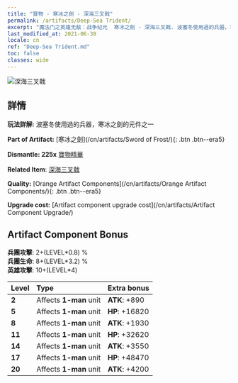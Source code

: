 ```yaml
---
title: "寶物 - 寒冰之劍 - 深海三叉戟"
permalink: /artifacts/Deep-Sea Trident/
excerpt: "魔法门之英雄无敌：战争纪元  寒冰之劍 - 深海三叉戟. 波塞冬使用過的兵器，寒冰之劍的元件之一"
last_modified_at: 2021-06-30
locale: cn
ref: "Deep-Sea Trident.md"
toc: false
classes: wide
---
```


 ![深海三叉戟](/images/t/artifact_40431.png)



## 詳情

 **玩法詳解:** 波塞冬使用過的兵器，寒冰之劍的元件之一

 **Part of Artifact:** [寒冰之劍](/cn/artifacts/Sword of Frost/){: .btn .btn--era5}

 **Dismantle: 225x** [寶物精華](/cn/Items/con_905/)

 **Related Item**: [深海三叉戟](/cn/Items/art_160/)

 **Quality:** [Orange Artifact Components](/cn/artifacts/Orange Artifact Components/){: .btn .btn--era5}

 **Upgrade cost:** [Artifact component upgrade cost](/cn/artifacts/Artifact Component Upgrade/)

## Artifact Component Bonus

  **兵團攻擊**: 2+(LEVEL\*0.8) %<br/>**兵團生命**: 8+(LEVEL\*3.2) %<br/>**英雄攻擊**: 10+(LEVEL\*4)

  |  Level  | Type |    Extra bonus  | 
  |:--------|:-----|:----------------| 
  | **2** | Affects **1-man** unit | **ATK**: +890 | 
  | **5** | Affects **1-man** unit | **HP**: +16820 | 
  | **8** | Affects **1-man** unit | **ATK**: +1930 | 
  | **11** | Affects **1-man** unit | **HP**: +32620 | 
  | **14** | Affects **1-man** unit | **ATK**: +3550 | 
  | **17** | Affects **1-man** unit | **HP**: +48470 | 
  | **20** | Affects **1-man** unit | **ATK**: +4200 | 
